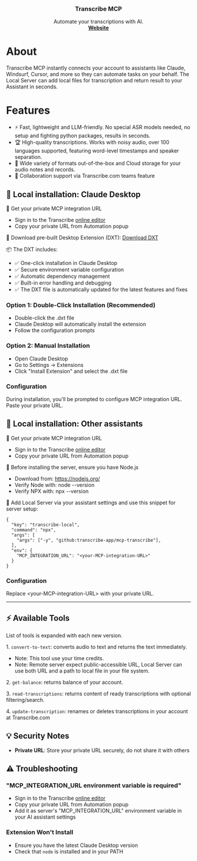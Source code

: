 <h3 align="center">Transcribe MCP</h3>

<p align="center">
  Automate your transcriptions with AI.
  <br />
  <a href="https://transcribe.com"><strong>Website</strong></a> 
</p>

# About

Transcribe MCP instantly connects your account to assistants like Claude, Windsurf, Cursor, and more so they can automate tasks on your behalf. The Local Server can add local files for transcription and return result to your Assistant in seconds.

# Features
- ⚡ Fast, lightweight and LLM-friendly. No special ASR models needed, no setup and fighting python packages, results in seconds.
- 🏆 High-quality transcriptions. Works with noisy audio, over 100 languages supported, featuring word-level timestamps and speaker separation.
- 🔋 Wide variety of formats out-of-the-box and Cloud storage for your audio notes and records.
- 👥 Collaboration support via Transcribe.com teams feature

## 🚀 Local installation: Claude Desktop

🔹 Get your private MCP integration URL
- Sign in to the Transcribe [online editor](https://transcribe.com/app)
- Copy your private URL from Automation popup

🔹 Download pre-built Desktop Extension (DXT): [Download DXT](https://transcribe.com/mcp-integration#jumpto=mcp_download_dxt)

📦 The DXT includes:

- ✅ One-click installation in Claude Desktop
- ✅ Secure environment variable configuration
- ✅ Automatic dependency management
- ✅ Built-in error handling and debugging
- ✅ The DXT file is automatically updated for the latest features and fixes

### Option 1: Double-Click Installation (Recommended)
- Double-click the .dxt file
- Claude Desktop will automatically install the extension
- Follow the configuration prompts

### Option 2: Manual Installation
- Open Claude Desktop
- Go to Settings → Extensions
- Click "Install Extension" and select the .dxt file

### Configuration
During installation, you'll be prompted to configure MCP integration URL. Paste your private URL.

## 🚀 Local installation: Other assistants

🔹 Get your private MCP integration URL
- Sign in to the Transcribe [online editor](https://transcribe.com/app)
- Copy your private URL from Automation popup

🔹 Before installing the server, ensure you have Node.js
- Download from: https://nodejs.org/
- Verify Node with: node --version
- Verify NPX with: npx --version

🔹 Add Local Server via your assistant settings and use this snippet for server setup:

```
{
  "key": "transcribe-local",
  "command": "npx",
  "args": [
    "args": ["-y", "github:transcribe-app/mcp-transcribe"],
  ],
  "env": {
    "MCP_INTEGRATION_URL": "<your-MCP-integration-URL>"
  }
}
```

### Configuration
Replace \<your-MCP-integration-URL\> with your private URL.

---

## ⚡ Available Tools

List of tools is expanded with each new version.

1\. `convert-to-text`: converts audio to text and returns the text immediately.
- Note: This tool use your time credits.
- Note: Remote server expect public-accessible URL, Local Server can use both URL and a path to local file in your file system.

2\. `get-balance`: returns balance of your account.

3\. `read-transcriptions`: returns content of ready transcriptions with optional filtering/search.

4\. `update-transcription`: renames or deletes transcriptions in your account at Transcribe.com


## 💡 Security Notes

- **Private URL**: Store your private URL securely, do not share it with others

## ⚠️ Troubleshooting

### "MCP_INTEGRATION_URL environment variable is required"
- Sign in to the Transcribe [online editor](https://transcribe.com/app)
- Copy your private URL from Automation popup
- Add it as server's "MCP_INTEGRATION_URL" environment variable in your AI assistant settings

### Extension Won't Install
- Ensure you have the latest Claude Desktop version
- Check that `node` is installed and in your PATH